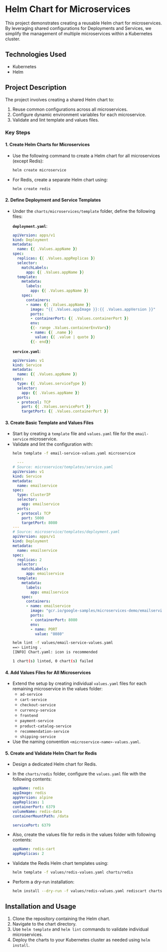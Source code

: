 # Helm Chart for Microservices

This project demonstrates creating a reusable Helm chart for microservices. By leveraging shared configurations for Deployments and Services, we simplify the management of multiple microservices within a Kubernetes cluster.

## Technologies Used
- Kubernetes
- Helm

## Project Description
The project involves creating a shared Helm chart to:
1. Reuse common configurations across all microservices.
2. Configure dynamic environment variables for each microservice.
3. Validate and lint template and values files.

### Key Steps

#### 1. Create Helm Charts for Microservices
- Use the following command to create a Helm chart for all microservices (except Redis):
  ```bash
  helm create microservice
  ```
- For Redis, create a separate Helm chart using:
  ```bash
  helm create redis
  ```
#### 2. Define Deployment and Service Templates
- Under the `charts/microservices/template` folder, define the following files:

  **`deployment.yaml`**:
  ```yaml
  apiVersion: apps/v1
  kind: Deployment
  metadata:
    name: {{ .Values.appName }}
  spec:
    replicas: {{ .Values.appReplicas }}
    selector:
      matchLabels:
        app: {{ .Values.appName }}
    template:
      metadata:
        labels:
          app: {{ .Values.appName }}
      spec:
        containers:
        - name: {{ .Values.appName }}
          image: "{{ .Values.appImage }}:{{ .Values.appVersion }}"
          ports:
          - containerPort: {{ .Values.containerPort }}
          env:
          {{- range .Values.containerEnvVars}}
          - name: {{ .name }}
            value: {{ .value | quote }}
          {{- end}}
  ```

  **`service.yaml`**:
  ```yaml
  apiVersion: v1
  kind: Service
  metadata:
    name: {{ .Values.appName }}
  spec:
    type: {{ .Values.serviceType }}
    selector:
      app: {{ .Values.appName }}
    ports:
    - protocol: TCP
      port: {{ .Values.servicePort }}
      targetPort: {{ .Values.containerPort }}
  ```

#### 3. Create Basic Template and Values Files
- Start by creating a `template` file and `values.yaml` file for the `email-service` microservice.
- Validate and lint the configuration with:
  ```bash
  helm template -f email-service-values.yaml microservice
  ```
  ```yaml
    ---
  # Source: microservice/templates/service.yaml
  apiVersion: v1
  kind: Service
  metadata:
    name: emailservice
  spec:
    type: ClusterIP
    selector:
      app: emailservice
    ports:
    - protocol: TCP
      port: 5000
      targetPort: 8080
  ---
  # Source: microservice/templates/deployment.yaml
  apiVersion: apps/v1
  kind: Deployment
  metadata:
    name: emailservice
  spec:
    replicas: 2
    selector:
      matchLabels:
        app: emailservice
    template:
      metadata:
        labels:
          app: emailservice
      spec:
        containers:
        - name: emailservice
          image: "gcr.io/google-samples/microservices-demo/emailservice:v0.8.0"
          ports:
          - containerPort: 8080
          env:
          - name: PORT
            value: "8080"
  ```
  ```bash
  helm lint -f values/email-service-values.yaml
  ==> Linting .
  [INFO] Chart.yaml: icon is recommended
  
  1 chart(s) linted, 0 chart(s) failed
  ```

#### 4. Add Values Files for All Microservices
- Extend the setup by creating individual `values.yaml` files for each remaining microservice in the values folder:
  - `ad-service`
  - `cart-service`
  - `checkout-service`
  - `currency-service`
  - `frontend`
  - `payment-service`
  - `product-catalog-service`
  - `recommendation-service`
  - `shipping-service`
- Use the naming convention `<microservice-name>-values.yaml`.

#### 5. Create and Validate Helm Chart for Redis
- Design a dedicated Helm chart for Redis.
- In the `charts/redis` folder, configure the `values.yaml` file with the following contents:
  ```yaml
  appName: redis
  appImage: redis
  appVersion: alpine
  appReplicas: 1
  containerPort: 6379
  volumeName: redis-data
  containerMountPath: /data

  servicePort: 6379
  ```
- Also, create the values file for redis in the values folder with following contents:
  ```yaml
  appName: redis-cart
  appReplicas: 2
  ```

- Validate the Redis Helm chart templates using:
  ```bash
  helm template -f values/redis-values.yaml charts/redis
  ```
- Perform a dry-run installation:
  ```bash
  helm install --dry-run -f values/redis-values.yaml rediscart charts/redis
  ```

## Installation and Usage
1. Clone the repository containing the Helm chart.
2. Navigate to the chart directory.
3. Use `helm template` and `helm lint` commands to validate individual microservices.
4. Deploy the charts to your Kubernetes cluster as needed using `helm install`.


